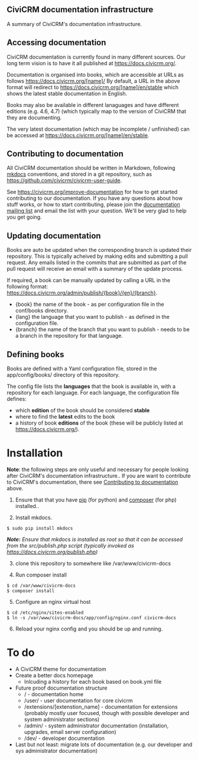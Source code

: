 ## CiviCRM documentation infrastructure

A summary of CiviCRM's documentation infrastructure.

## Accessing documentation

CiviCRM documentation is currently found in many different sources. Our long term vision is to have it all published at https://docs.civicrm.org/.

Documentation is organised into books, which are accessible at URLs as follows https://docs.civicrm.org/[name]/  By default, a URL in the above format will redirect to https://docs.civicrm.org/[name]/en/stable which shows the latest stable documentation in English.

Books may also be available in different lanaguages and have different editions (e.g. 4.6, 4.7) (which typically map to the version of CiviCRM that they are documenting.

The very latest documentation (which may be incomplete / unfinished) can be accessed at https://docs.civicrm.org/[name]/en/stable.

## Contributing to documentation

All CiviCRM documentation should be written in Markdown, following [mkdocs](http://www.mkdocs.org) conventions, and stored in a git repository, such as https://github.com/civicrm/civicrm-user-guide.

See https://civicrm.org/improve-documentation for how to get started contributing to our documentation. If you have any questions about how stuff works, or how to start contributing, please join the [documentation mailing list](http://lists.civicrm.org/lists/info/civicrm-docs) and email the list with your question. We'll be very glad to help you get going.

## Updating documentation

Books are auto be updated when the corresponding branch is updated their repository. This is typically acheived by making edits and submitting a pull request. Any emails listed in the commits that are submitted as part of the pull request will receive an email with a summary of the update process.

If required, a book can be manually updated by calling a URL in the following format: https://docs.civicrm.org/admin/publish/{book}/{en}/{branch}.

* {book} the name of the book - as per configuration file in the conf/books directory.
* {lang} the language that you want to publish - as defined in the configuration file.
* {branch} the name of the branch that you want to publish - needs to be a branch in the repository for that language.

## Defining books

Books are defined with a Yaml configuration file, stored in the app/config/books/ directory of this repository.

The config file lists the **languages** that the book is available in, with a repository for each language. For each language, the configuration file defines:

* which **edition** of the book should be considered **stable**
* where to find the **latest** edits to the book
* a history of book **editions** of the book (these will be publicly listed at https://docs.civicrm.org/).

# Installation

**Note**: the following steps are only useful and necessary for people looking after CiviCRM's documentation infrastructure.. If you are want to contribute to CiviCRM's documentation, there see [Contributing to documentation](#contributing-to-documentation) above.

1) Ensure that that you have [pip](https://packaging.python.org/en/latest/install_requirements_linux/#installing-pip-setuptools-wheel-with-linux-package-managers) (for python) and [composer](https://getcomposer.org/) (for php) installed..

2) Install mkdocs.

```
$ sudo pip install mkdocs
```
***Note:*** *Ensure that mkdocs is installed as root so that it can be accessed from the src/publish.php script (typically invoked as https://docs.civicrm.org/publish.php)*

3) clone this repository to somewhere like /var/www/civicrm-docs

3) Run composer install

```
$ cd /var/www/civicrm-docs
$ composer install
```

5) Configure an nginx virtual host

```
$ cd /etc/nginx/sites-enabled
$ ln -s /var/www/civicrm-docs/app/config/nginx.conf civicrm-docs
```

6) Reload your nginx config and you should be up and running.

# To do

* A CiviCRM theme for documentatiom
* Create a better docs homepage
    * Inlcuding a history for each book based on book.yml file
* Future proof documentation structure
    * / - documentation home
    * /user/ - user documentation for core civicrm
    * /extensions/[extenstion_name] - documentation for extensions (probably mostly user focused, though with possible developer and system administrator sections)
    * /admin/ - system administrator documentation (installation, upgrades, email server configuration)
    * /dev/ - developer documentation
* Last but not least: migrate lots of documentation (e.g. our developer and sys administrator documentation)
